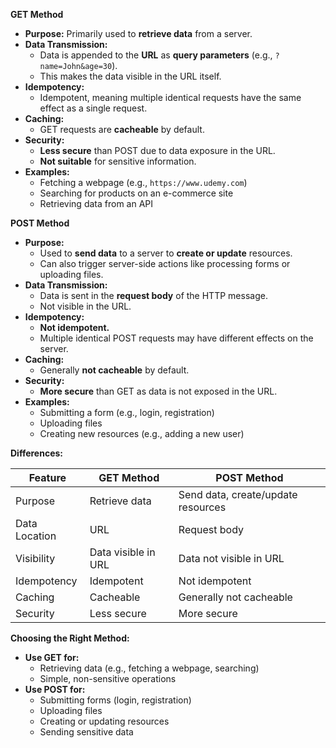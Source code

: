 **GET Method**

* **Purpose:** Primarily used to **retrieve data** from a server. 
* **Data Transmission:** 
    * Data is appended to the **URL** as **query parameters** (e.g., `?name=John&age=30`).
    * This makes the data visible in the URL itself.
* **Idempotency:** 
    * Idempotent, meaning multiple identical requests have the same effect as a single request. 
* **Caching:** 
    * GET requests are **cacheable** by default. 
* **Security:** 
    * **Less secure** than POST due to data exposure in the URL.
    * **Not suitable** for sensitive information.
* **Examples:**
    * Fetching a webpage (e.g., `https://www.udemy.com`)
    * Searching for products on an e-commerce site
    * Retrieving data from an API

**POST Method**

* **Purpose:** 
    * Used to **send data** to a server to **create or update** resources.
    * Can also trigger server-side actions like processing forms or uploading files.
* **Data Transmission:** 
    * Data is sent in the **request body** of the HTTP message.
    * Not visible in the URL.
* **Idempotency:** 
    * **Not idempotent.** 
    * Multiple identical POST requests may have different effects on the server.
* **Caching:** 
    * Generally **not cacheable** by default.
* **Security:** 
    * **More secure** than GET as data is not exposed in the URL.
* **Examples:**
    * Submitting a form (e.g., login, registration)
    * Uploading files
    * Creating new resources (e.g., adding a new user)

**Differences:**

| Feature | GET Method | POST Method |
|---|---|---|
| Purpose | Retrieve data | Send data, create/update resources |
| Data Location | URL | Request body |
| Visibility | Data visible in URL | Data not visible in URL |
| Idempotency | Idempotent | Not idempotent |
| Caching | Cacheable | Generally not cacheable |
| Security | Less secure | More secure |

**Choosing the Right Method:**

* **Use GET for:**
    * Retrieving data (e.g., fetching a webpage, searching)
    * Simple, non-sensitive operations
* **Use POST for:**
    * Submitting forms (login, registration)
    * Uploading files
    * Creating or updating resources
    * Sending sensitive data

